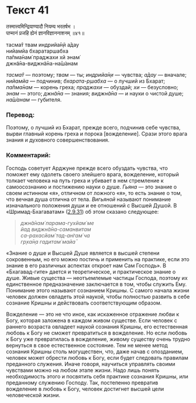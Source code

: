 # Текст 41

तस्मात्त्वमिन्द्रियाण्यादौ नियम्य भरतर्षभ ।  
पाप्मानं प्रजहि ह्येनं ज्ञानविज्ञाननाशनम् ॥४१॥

тасма̄т твам индрийа̄н̣й а̄дау  
нийамйа бхаратаршабха  
па̄пма̄нам̇ праджахи хй энам̇  
джн̃а̄на-виджн̃а̄на-на̄ш́анам

_тасма̄т_ — поэтому; _твам_ — ты; _индрийа̄н̣и_ — чувства; _а̄дау_ — вначале; _нийамйа_ — подчинив; _бхарата-р̣шабха_ — о лучший из Бхарат; _па̄пма̄нам_ — корень греха; _праджахи_ — обуздай; _хи_ — безусловно; _энам_ — этого; _джн̃а̄на_ — знания; _виджн̃а̄на_ — и науки о чистой душе; _на̄ш́анам_ — губителя.

### Перевод:

Поэтому, о лучший из Бхарат, прежде всего, подчинив себе чувства, вырви главный корень греха и порока [вожделение]. Срази этого врага знания и духовного совершенствования.

### Комментарий:

Господь советует Арджуне прежде всего обуздать чувства, что поможет ему одолеть своего злейшего врага, вожделение, который толкает человека на путь греха и убивает в нем стремление к самоосознанию и постижению науки о душе. _Гьяна_ — это знание о своем истинном «я», отличном от ложного «я», то есть знание о том, что вечная душа отлична от тела. _Вигьяной_ называют понимание изначального положения души и ее отношений с Высшей Душой. В «Шримад-Бхагаватам» ([2.9.31](#)) об этом сказано следующее:

> _джн̃а̄нам̇ парама-гухйам̇ ме  
> йад виджн̃а̄на-саманвитам  
> са-рахасйам̇ тад-ан̇гам̇ ча  
> гр̣ха̄н̣а гадитам̇ майа̄_

«Знание о душе и Высшей Душе является в высшей степени сокровенным, но его можно постичь и применить на практике, если это знание в его различных аспектах откроет нам Сам Господь». В «Бхагавад-гите» дается и теоретическое, и практическое знание о душе. Живые существа — неотъемлемые частицы Господа, поэтому их единственное предназначение заключается в том, чтобы служить Ему. Понимание этого называют сознанием Кришны. С самого начала жизни человек должен овладеть этой наукой, чтобы полностью развить в себе сознание Кришны и действовать соответствующим образом.

Вожделение — это не что иное, как искаженное отражение любви к Богу, которая заложена в каждом живом существе. Если человек с раннего возраста овладеет наукой сознания Кришны, его естественная любовь к Богу не сможет превратиться в вожделение. Но если любовь к Богу уже превратилась в вожделение, живому существу очень трудно вернуться в свое естественное состояние. Тем не менее метод сознания Кришны столь могуществен, что, даже начав с опозданием, человек может обрести любовь к Богу, если будет следовать правилам преданного служения. Иначе говоря, научиться управлять своими чувствами можно на любом этапе жизни. Надо лишь понять необходимость этого и посвятить себя практике сознания Кришны, или преданному служению Господу. Так, постепенно превратив вожделение в любовь к Богу, человек достигнет высшей цели человеческой жизни.